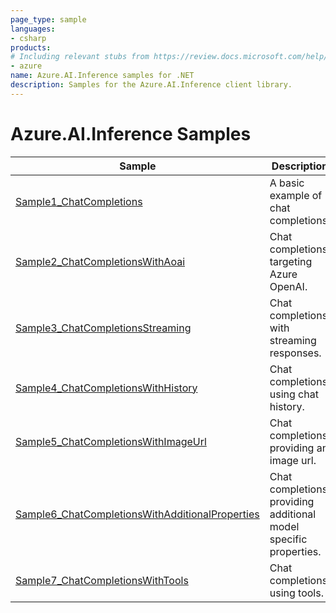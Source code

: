 ```yaml
---
page_type: sample
languages:
- csharp
products:
# Including relevant stubs from https://review.docs.microsoft.com/help/contribute/metadata-taxonomies#product
- azure
name: Azure.AI.Inference samples for .NET
description: Samples for the Azure.AI.Inference client library.
---
```


# Azure.AI.Inference Samples

| Sample | Description |
| ------ | ----------- |
| [Sample1_ChatCompletions](https://aka.ms/azsdk/azure-ai-inference/csharp/samples) | A basic example of chat completions. |
| [Sample2_ChatCompletionsWithAoai](https://aka.ms/azsdk/azure-ai-inference/csharp/samples) | Chat completions targeting Azure OpenAI. |
| [Sample3_ChatCompletionsStreaming](https://aka.ms/azsdk/azure-ai-inference/csharp/samples) | Chat completions with streaming responses. |
| [Sample4_ChatCompletionsWithHistory](https://aka.ms/azsdk/azure-ai-inference/csharp/samples) | Chat completions using chat history. |
| [Sample5_ChatCompletionsWithImageUrl](https://aka.ms/azsdk/azure-ai-inference/csharp/samples) | Chat completions providing an image url. |
| [Sample6_ChatCompletionsWithAdditionalProperties](https://aka.ms/azsdk/azure-ai-inference/csharp/samples) | Chat completions providing additional model specific properties. |
| [Sample7_ChatCompletionsWithTools](https://aka.ms/azsdk/azure-ai-inference/csharp/samples) | Chat completions using tools. |
